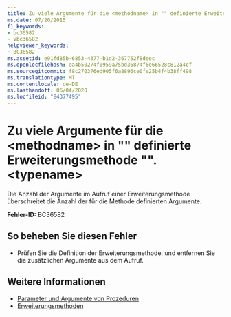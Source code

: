 ```yaml
---
title: Zu viele Argumente für die <methodname> in "" definierte Erweiterungsmethode "". <typename>
ms.date: 07/20/2015
f1_keywords:
- bc36582
- vbc36582
helpviewer_keywords:
- BC36582
ms.assetid: e91fd85b-6853-4377-b1d2-367752f8deec
ms.openlocfilehash: ea4b50274f0959a75bd36874f6e66528c812a4cf
ms.sourcegitcommit: f8c270376ed905f6a8896ce0fe25b4f4b38ff498
ms.translationtype: MT
ms.contentlocale: de-DE
ms.lasthandoff: 06/04/2020
ms.locfileid: "84377495"
---
```

# <a name="too-many-arguments-to-extension-method-methodname-defined-in-typename"></a>Zu viele Argumente für die \<methodname> in "" definierte Erweiterungsmethode "". \<typename>
Die Anzahl der Argumente im Aufruf einer Erweiterungsmethode überschreitet die Anzahl der für die Methode definierten Argumente.  
  
 **Fehler-ID:** BC36582  
  
## <a name="to-correct-this-error"></a>So beheben Sie diesen Fehler  
  
- Prüfen Sie die Definition der Erweiterungsmethode, und entfernen Sie die zusätzlichen Argumente aus dem Aufruf.  
  
## <a name="see-also"></a>Weitere Informationen

- [Parameter und Argumente von Prozeduren](../programming-guide/language-features/procedures/procedure-parameters-and-arguments.md)
- [Erweiterungsmethoden](../programming-guide/language-features/procedures/extension-methods.md)
